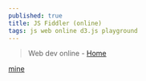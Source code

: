 ```yaml
---
published: true
title: JS Fiddler (online)
tags: js web online d3.js playground
---
```

> Web dev online -  [Home](https://jsfiddle.net/gerardofurtado/o67wycnt/)

[mine](http://jsfiddle.net/user/dashboard/fiddles/)
